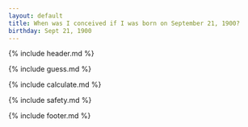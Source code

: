 ```yaml
---
layout: default
title: When was I conceived if I was born on September 21, 1900?
birthday: Sept 21, 1900
---
```


{% include header.md %}

{% include guess.md %}

{% include calculate.md %}

{% include safety.md %}

{% include footer.md %}



